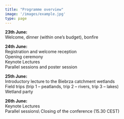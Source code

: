 ```yaml
---
title: "Programme overview"
image: '/images/example.jpg'
type: page
---
```

**23th June:**\
Welcome, dinner (within one’s budget), bonfire

**24th June:**\
Registration and welcome reception\
Opening ceremony\
Keynote Lectures\
Parallel sessions and poster session

**25th June:**\
Introductory lecture to the Biebrza catchment wetlands\
Field trips (trip 1 – peatlands, trip 2 – rivers, trip 3 – lakes)\
Wetland party

**26th June:**\
Keynote Lectures\
Parallel sessions\ 
Closing of the conference (15.30 CEST)
